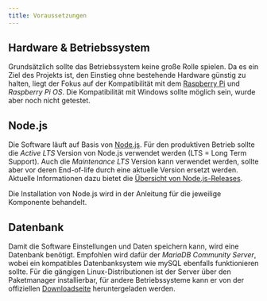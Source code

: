 ```yaml
---
title: Voraussetzungen
---
```


## Hardware & Betriebssystem
Grundsätzlich sollte das Betriebssystem keine große Rolle spielen.
Da es ein Ziel des Projekts ist, den Einstieg ohne bestehende Hardware günstig zu halten, liegt der Fokus auf der Kompatibilität mit dem [Raspberry Pi](https://www.raspberrypi.org/) und _Raspberry Pi OS_.
Die Kompatibilität mit Windows sollte möglich sein, wurde aber noch nicht getestet.

## Node.js
Die Software läuft auf Basis von [Node.js](https://nodejs.org/).
Für den produktiven Betrieb sollte die _Active LTS_ Version von Node.js verwendet werden (LTS = Long Term Support).
Auch die _Maintenance LTS_ Version kann verwendet werden, sollte aber vor deren End-of-life durch eine aktuelle Version ersetzt werden.
Aktuelle Informationen dazu bietet die [Übersicht von Node.js-Releases](https://nodejs.org/en/about/releases/).

Die Installation von Node.js wird in der Anleitung für die jeweilige Komponente behandelt. 

## Datenbank
Damit die Software Einstellungen und Daten speichern kann, wird eine Datenbank benötigt.
Empfohlen wird dafür der _MariaDB Community Server_, wobei ein kompatibles Datenbanksystem wie mySQL ebenfalls funktionieren sollte.
Für die gängigen Linux-Distributionen ist der Server über den Paketmanager installierbar, für andere Betriebssysteme kann er von der offiziellen [Downloadseite](https://mariadb.com/downloads/#mariadb_platform-mariadb_server) heruntergeladen werden.